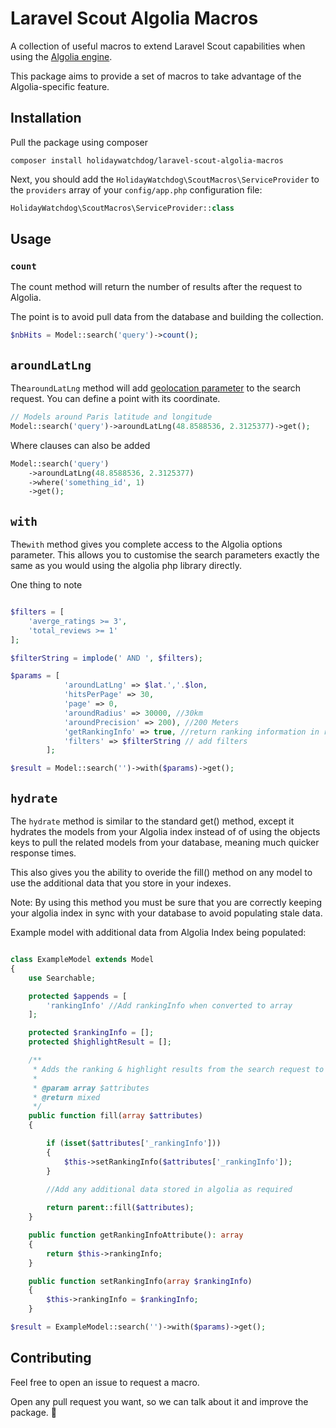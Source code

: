 # Laravel Scout Algolia Macros

A collection of useful macros to extend Laravel Scout capabilities when using the [Algolia engine](https://laravel.com/docs/5.4/scout#driver-prerequisites).

This package aims to provide a set of macros to take advantage of the
Algolia-specific feature.


## Installation

Pull the package using composer

```
composer install holidaywatchdog/laravel-scout-algolia-macros
```

Next, you should add the `HolidayWatchdog\ScoutMacros\ServiceProvider` to the `providers`
array of your `config/app.php` configuration file:

```php
HolidayWatchdog\ScoutMacros\ServiceProvider::class
```


## Usage

### `count`

The count method will return the number of results after the request to Algolia.

The point is to avoid pull data from the database and building the collection.

```php
$nbHits = Model::search('query')->count();
```

## `aroundLatLng`

The`aroundLatLng` method will add [geolocation parameter](1) to the search request. You
can define a point with its coordinate.

```php
// Models around Paris latitude and longitude
Model::search('query')->aroundLatLng(48.8588536, 2.3125377)->get();
```

Where clauses can also be added

```php
Model::search('query')
    ->aroundLatLng(48.8588536, 2.3125377)
    ->where('something_id', 1)
    ->get();
```


## `with`

The`with` method gives you complete access to the Algolia options parameter. This allows you
to customise the search parameters exactly the same as you would using the algolia php library directly.

One thing to note

```php

$filters = [
    'averge_ratings >= 3',
    'total_reviews >= 1'
];

$filterString = implode(' AND ', $filters);

$params = [
            'aroundLatLng' => $lat.','.$lon,
            'hitsPerPage' => 30,
            'page' => 0,
            'aroundRadius' => 30000, //30km
            'aroundPrecision' => 200), //200 Meters
            'getRankingInfo' => true, //return ranking information in results
            'filters' => $filterString // add filters
        ];

$result = Model::search('')->with($params)->get();

```


## `hydrate`

The `hydrate` method is similar to the standard get() method, except it hydrates the models from your Algolia index
instead of of using the objects keys to pull the related models from your database, meaning much quicker response times.

This also gives you the ability to overide the fill() method on any model to use the additional data that you store 
in your indexes.

Note: By using this method you must be sure that you are correctly keeping your algolia index in sync with your database
to avoid populating stale data.

Example model with additional data from Algolia Index being populated:

```php

class ExampleModel extends Model
{
    use Searchable;

    protected $appends = [
        'rankingInfo' //Add rankingInfo when converted to array
    ];

    protected $rankingInfo = [];
    protected $highlightResult = [];

    /**
     * Adds the ranking & highlight results from the search request to get search score/geo distance etc
     *
     * @param array $attributes
     * @return mixed
     */
    public function fill(array $attributes)
    {

        if (isset($attributes['_rankingInfo']))
        {
            $this->setRankingInfo($attributes['_rankingInfo']);
        }
        
        //Add any additional data stored in algolia as required

        return parent::fill($attributes);
    }

    public function getRankingInfoAttribute(): array
    {
        return $this->rankingInfo;
    }

    public function setRankingInfo(array $rankingInfo)
    {
        $this->rankingInfo = $rankingInfo;
    }

$result = ExampleModel::search('')->with($params)->get();

```

## Contributing

Feel free to open an issue to request a macro.

Open any pull request you want, so we can talk about it and improve the package. :tada:

[1]: https://www.algolia.com/doc/guides/geo-search/geo-search-overview/

